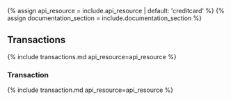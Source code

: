 {% assign api_resource  = include.api_resource  | default: 'creditcard' %}
{% assign documentation_section = include.documentation_section %}

## Transactions

{% include transactions.md api_resource=api_resource %}

### Transaction

{% include transaction.md api_resource=api_resource %}
